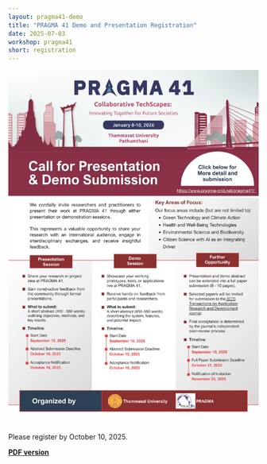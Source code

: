 ```yaml
---
layout: pragma41-demo
title: "PRAGMA 41 Demo and Presentation Registration"
date: 2025-07-03
workshop: pragma41
short: registration
---
```



<img src="https://raw.githubusercontent.com/pragmagrid/pragmagrid.github.io/refs/heads/master/images/pragma41/Pragma41_CallForDemoPresentation_Poster.png" alt="CallForDemoPresentation_Poster" width="800"><br>

Please register by October 10, 2025.<br>

<strong><a href="https://drive.google.com/file/d/1paoRXTakv77A_MrQMYwa8Mfs3sDhRl8c/view?usp=sharing" target="_blank">PDF version</a></strong>
